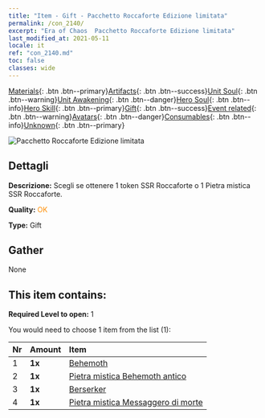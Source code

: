 ```yaml
---
title: "Item - Gift - Pacchetto Roccaforte Edizione limitata"
permalink: /con_2140/
excerpt: "Era of Chaos  Pacchetto Roccaforte Edizione limitata"
last_modified_at: 2021-05-11
locale: it
ref: "con_2140.md"
toc: false
classes: wide
---
```

 [Materials](/ItemsIT/){: .btn .btn--primary}[Artifacts](/ItemsIT/Artifacts/){: .btn .btn--success}[Unit Soul](/ItemsIT/UnitSoul/){: .btn .btn--warning}[Unit Awakening](/ItemsIT/UnitAwakening/){: .btn .btn--danger}[Hero Soul](/ItemsIT/HeroSoul/){: .btn .btn--info}[Hero Skill](/ItemsIT/HeroSkill/){: .btn .btn--primary}[Gift](/ItemsIT/Gift/){: .btn .btn--success}[Event related](/ItemsIT/Events/){: .btn .btn--warning}[Avatars](/ItemsIT/Avatars/){: .btn .btn--danger}[Consumables](/ItemsIT/Consumables/){: .btn .btn--info}[Unknown](/ItemsIT/Unknown/){: .btn .btn--primary}

 ![Pacchetto Roccaforte Edizione limitata](/images/t/i_994004.png)

## Dettagli
 **Descrizione:** Scegli se ottenere 1 token SSR Roccaforte o 1 Pietra mistica SSR Roccaforte.

 **Quality:** <span style="color: #FF8C00">OK</span>

 **Type:** Gift

## Gather

  None

## This item contains:

 **Required Level to open:** 1

 You would need to choose 1 item from the list (1):

  | Nr | Amount |     Item    |
  |:---|:-------|:------------|
  | 1 |  **1x** | [Behemoth](/ItemsIT/unt_223/) |  | 
  | 2 |  **1x** | [Pietra mistica Behemoth antico](/ItemsIT/unt_311/) |  | 
  | 3 |  **1x** | [Berserker](/ItemsIT/unt_224/) |  | 
  | 4 |  **1x** | [Pietra mistica Messaggero di morte](/ItemsIT/unt_312/) |  | 
